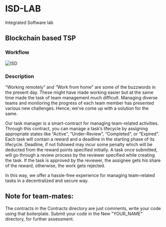 # ISD-LAB
Integrated Software lab

## Blockchain based TSP

### Workflow

![ISD](https://user-images.githubusercontent.com/22838732/65394126-42b5d300-dda7-11e9-8b09-b5dba26ab286.jpeg)


### Description

“Working remotely” and “Work from home” are some of the buzzwords in the present day. These might have made working easier but at the same time made the task of team management much difficult. Managing diverse teams and monitoring the progress of each team member has presented various new challenges. Hence, we’ve come up with a solution for the same.

Our task manager is a smart-contract for managing team-related activities. Through this contract, you can manage a task’s lifecycle by assigning appropriate states like “Active”, “Under-Review”, “Completed”, or “Expired”. Each task will contain a reward and a deadline in the starting phase of its lifecycle. Deadline, if not followed may incur some penalty which will be deducted from the reward points specified initially. A task once submitted, will go through a review process by the reviewer specified while creating the task. If the task is approved by the reviewer, the assignee gets his share of the reward, otherwise, the work gets rejected. 

In this way, we offer a hassle-free experience for managing team-related tasks in a decentralized and secure way. 




## Note for team-mates:

The contracts in the Contracts directory are just comments, write your code using that boilerplate.
Submit your code in the New "YOUR_NAME" directory, for further assessment.  
